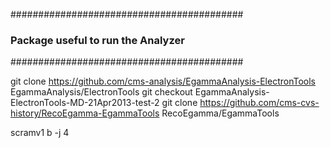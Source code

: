 ##########################################
### Package useful to run the Analyzer ###
##########################################

git clone https://github.com/cms-analysis/EgammaAnalysis-ElectronTools EgammaAnalysis/ElectronTools
git checkout EgammaAnalysis-ElectronTools-MD-21Apr2013-test-2
git clone https://github.com/cms-cvs-history/RecoEgamma-EgammaTools RecoEgamma/EgammaTools

scramv1 b -j 4